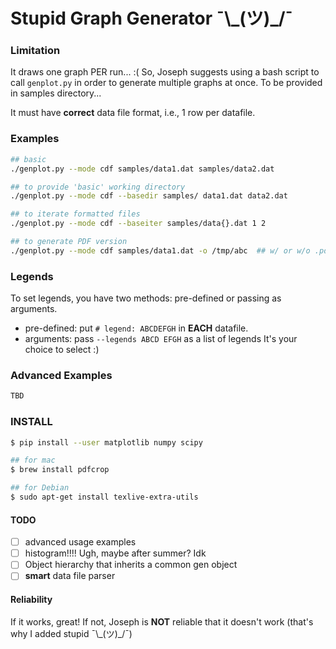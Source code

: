 # Stupid Graph Generator ¯\\\_(ツ)_/¯

### Limitation
It draws one graph PER run... :( So, Joseph suggests using a bash script to call
``genplot.py`` in order to generate multiple graphs at once. To be provided in
samples directory...

It must have **correct** data file format, i.e., 1 row per datafile.

### Examples
```bash
## basic
./genplot.py --mode cdf samples/data1.dat samples/data2.dat

## to provide 'basic' working directory 
./genplot.py --mode cdf --basedir samples/ data1.dat data2.dat

## to iterate formatted files
./genplot.py --mode cdf --baseiter samples/data{}.dat 1 2

## to generate PDF version
./genplot.py --mode cdf samples/data1.dat -o /tmp/abc  ## w/ or w/o .pdf 
```

### Legends
To set legends, you have two methods: pre-defined or passing as arguments.
- pre-defined: put ``# legend: ABCDEFGH`` in **EACH** datafile.
- arguments: pass ``--legends ABCD EFGH`` as a list of legends
It's your choice to select :)

### Advanced Examples
```bash
TBD
```


### INSTALL
```bash
$ pip install --user matplotlib numpy scipy

## for mac
$ brew install pdfcrop 

## for Debian
$ sudo apt-get install texlive-extra-utils  
```

#### TODO
- [ ] advanced usage examples 
- [ ] histogram!!!! Ugh, maybe after summer? Idk
- [ ] Object hierarchy that inherits a common gen object
- [ ] **smart** data file parser 

#### Reliability
If it works, great! If not, Joseph is **NOT** reliable that it doesn't work
(that's why I added stupid ¯\\\_(ツ)_/¯)
